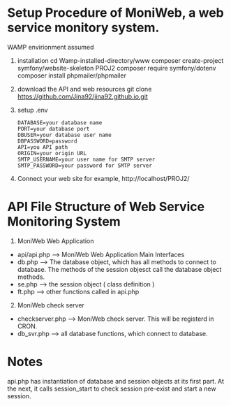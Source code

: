 # Setup Procedure of MoniWeb, a web service monitory system. 

WAMP envirionment assumed 

1.  installation
    cd Wamp-installed-directory/www 
    composer create-project symfony/website-skeleton PROJ2
    composer require symfony/dotenv
    composer install phpmailer/phpmailer 

2. download the API and web resources 
    git clone https://github.com/Jina92/jina92.github.io.git

3. setup .env  
    ```DBHOST=your host for database 
    DATABASE=your database name 
    PORT=your database port 
    DBUSER=your database user name
    DBPASSWORD=password 
    API=you API path 
    ORIGIN=your origin URL 
    SMTP_USERNAME=your user name for SMTP server
    SMTP_PASSWORD=your password for SMTP server
   ```

4. Connect your web site 
    for example,  http://localhost/PROJ2/ 


# API File Structure of Web Service Monitoring System

1. MoniWeb Web Application
 - api/api.php --> MoniWeb Web Application Main Interfaces 
 - db.php --> The database object, which has all methods to connect to database. 
     The methods of the session objesct call the database object methods.     
 - se.php --> the session object ( class definition )
 - ft.php --> other functions called in api.php
 

2. MoniWeb check server 
  - checkserver.php --> MoniWeb check server. This will be registerd in CRON. 
  - db_svr.php  --> all database functions, which connect to database. 

# Notes
  api.php has instantiation of database and session objects at its first part. 
  At the next, it calls session_start to check session pre-exist and start a new session. 

